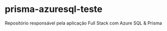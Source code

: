 # prisma-azuresql-teste
Repositório responsável pela aplicação Full Stack com Azure SQL &amp; Prisma
